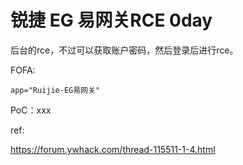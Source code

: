 # 锐捷 EG 易网关RCE 0day

后台的rce，不过可以获取账户密码，然后登录后进行rce。

FOFA:

```
app="Ruijie-EG易网关"
```

PoC：xxx

ref:

https://forum.ywhack.com/thread-115511-1-4.html